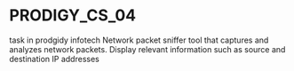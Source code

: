 # PRODIGY_CS_04
task in prodgidy infotech 
Network packet sniffer tool that captures and analyzes network packets. Display relevant information such as source and destination IP addresses
